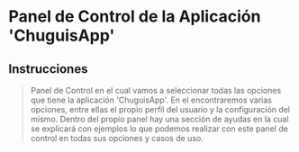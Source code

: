 # Panel de Control de la Aplicación 'ChuguisApp'

## Instrucciones

> Panel de Control en el cual vamos a seleccionar todas las opciones que tiene la aplicación 'ChuguisApp'. En el encontraremos varias opciones, entre ellas el propio perfil del usuario y la configuración del mismo. Dentro del propio panel hay una sección de ayudas en la cual se explicará con ejemplos lo que podemos realizar con este panel de control en todas sus opciones y casos de uso.
